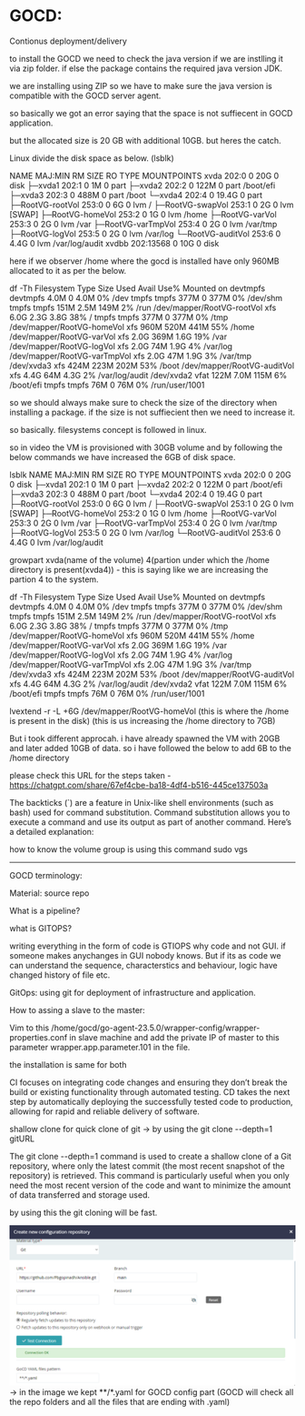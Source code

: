# GOCD:

Contionus deployment/delivery 

to install the GOCD we need to check the java version if we are instlling it via zip folder. if else the package contains the required java version JDK.

we are installing using ZIP so we have to make sure the java version is compatible with the GOCD server agent.

so basically we got an error saying that the space is not suffiecent in GOCD application. 

but the allocated size is 20 GB with additional 10GB. but heres the catch.

Linux divide the disk space as below. (lsblk)

NAME                 MAJ:MIN   RM  SIZE RO TYPE MOUNTPOINTS
xvda                 202:0      0   20G  0 disk
├─xvda1              202:1      0    1M  0 part
├─xvda2              202:2      0  122M  0 part /boot/efi
├─xvda3              202:3      0  488M  0 part /boot
└─xvda4              202:4      0 19.4G  0 part
  ├─RootVG-rootVol   253:0      0    6G  0 lvm  /
  ├─RootVG-swapVol   253:1      0    2G  0 lvm  [SWAP]
  ├─RootVG-homeVol   253:2      0    1G  0 lvm  /home
  ├─RootVG-varVol    253:3      0    2G  0 lvm  /var
  ├─RootVG-varTmpVol 253:4      0    2G  0 lvm  /var/tmp
  ├─RootVG-logVol    253:5      0    2G  0 lvm  /var/log
  └─RootVG-auditVol  253:6      0  4.4G  0 lvm  /var/log/audit
xvdbb                202:13568  0   10G  0 disk

here if we observer /home where the gocd is installed have only 960MB allocated to it as per the below.

df -Th
Filesystem                   Type      Size  Used Avail Use% Mounted on
devtmpfs                     devtmpfs  4.0M     0  4.0M   0% /dev
tmpfs                        tmpfs     377M     0  377M   0% /dev/shm
tmpfs                        tmpfs     151M  2.5M  149M   2% /run
/dev/mapper/RootVG-rootVol   xfs       6.0G  2.3G  3.8G  38% /
tmpfs                        tmpfs     377M     0  377M   0% /tmp
/dev/mapper/RootVG-homeVol   xfs       960M  520M  441M  55% /home
/dev/mapper/RootVG-varVol    xfs       2.0G  369M  1.6G  19% /var
/dev/mapper/RootVG-logVol    xfs       2.0G   74M  1.9G   4% /var/log
/dev/mapper/RootVG-varTmpVol xfs       2.0G   47M  1.9G   3% /var/tmp
/dev/xvda3                   xfs       424M  223M  202M  53% /boot
/dev/mapper/RootVG-auditVol  xfs       4.4G   64M  4.3G   2% /var/log/audit
/dev/xvda2                   vfat      122M  7.0M  115M   6% /boot/efi
tmpfs                        tmpfs      76M     0   76M   0% /run/user/1001

so we should always make sure to check the size of the directory when installing a package.
if the size is not suffiecient then we need to increase it.

so basically. filesystems concept is followed in linux.

so in video the VM is provisioned with 30GB volume and by following the below commands we have increased the 6GB of disk space.

 lsblk
NAME                 MAJ:MIN RM  SIZE RO TYPE MOUNTPOINTS
xvda                 202:0    0   20G  0 disk
├─xvda1              202:1    0    1M  0 part
├─xvda2              202:2    0  122M  0 part /boot/efi
├─xvda3              202:3    0  488M  0 part /boot
└─xvda4              202:4    0 19.4G  0 part
  ├─RootVG-rootVol   253:0    0    6G  0 lvm  /
  ├─RootVG-swapVol   253:1    0    2G  0 lvm  [SWAP]
  ├─RootVG-homeVol   253:2    0    1G  0 lvm  /home
  ├─RootVG-varVol    253:3    0    2G  0 lvm  /var
  ├─RootVG-varTmpVol 253:4    0    2G  0 lvm  /var/tmp
  ├─RootVG-logVol    253:5    0    2G  0 lvm  /var/log
  └─RootVG-auditVol  253:6    0  4.4G  0 lvm  /var/log/audit

growpart xvda(name of the volume) 4(partion under which the /home directory is present(xvda4)) - this is saying like we are increasing the partion 4 to the system.

df -Th
Filesystem                   Type      Size  Used Avail Use% Mounted on
devtmpfs                     devtmpfs  4.0M     0  4.0M   0% /dev
tmpfs                        tmpfs     377M     0  377M   0% /dev/shm
tmpfs                        tmpfs     151M  2.5M  149M   2% /run
/dev/mapper/RootVG-rootVol   xfs       6.0G  2.3G  3.8G  38% /
tmpfs                        tmpfs     377M     0  377M   0% /tmp
/dev/mapper/RootVG-homeVol   xfs       960M  520M  441M  55% /home
/dev/mapper/RootVG-varVol    xfs       2.0G  369M  1.6G  19% /var
/dev/mapper/RootVG-logVol    xfs       2.0G   74M  1.9G   4% /var/log
/dev/mapper/RootVG-varTmpVol xfs       2.0G   47M  1.9G   3% /var/tmp
/dev/xvda3                   xfs       424M  223M  202M  53% /boot
/dev/mapper/RootVG-auditVol  xfs       4.4G   64M  4.3G   2% /var/log/audit
/dev/xvda2                   vfat      122M  7.0M  115M   6% /boot/efi
tmpfs                        tmpfs      76M     0   76M   0% /run/user/1001

lvextend -r -L +6G /dev/mapper/RootVG-homeVol (this is where the /home is present in the disk) (this is us increasing the /home directory to 7GB)

But i took different approcah. i have already spawned the VM with 20GB and later added 10GB of data. so i have followed the below to add 6B to the /home directory

please check this URL for the steps taken - https://chatgpt.com/share/67ef4cbe-ba18-4df4-b516-445ce137503a

The backticks (`) are a feature in Unix-like shell environments (such as bash) used for command substitution. Command substitution allows you to execute a command and use its output as part of another command. Here’s a detailed explanation:


how to know the volume group is using this command sudo vgs

------------------------------------------------------------------------------------------------------------------------------------------------------------------------------------

GOCD terminology:

Material: source repo

What is a pipeline?


what is GITOPS?

writing everything in the form of code is GTIOPS why code and not GUI. if someone makes anychanges in GUI nobody knows. But if its as code we can understand the sequence, characterstics and behaviour, logic have changed history of file etc.

GitOps: using git for deployment of infrastructure and application.

How to assing a slave to the master:
 
Vim to this /home/gocd/go-agent-23.5.0/wrapper-config/wrapper-properties.conf in slave machine and add the private IP of master to this parameter wrapper.app.parameter.101 in the file.

the installation is same for both

CI focuses on integrating code changes and ensuring they don’t break the build or existing functionality through automated testing.
CD takes the next step by automatically deploying the successfully tested code to production, allowing for rapid and reliable delivery of software.

shallow clone for quick clone of git -> by using the git clone --depth=1 gitURL

The git clone --depth=1 <gitURL> command is used to create a shallow clone of a Git repository, where only the latest commit (the most recent snapshot of the repository) is retrieved. This command is particularly useful when you only need the most recent version of the code and want to minimize the amount of data transferred and storage used.

by using this the git cloning will be fast.

![alt text](image.png) ->  in the image we kept **/*.yaml for GOCD config part (GOCD will check all the repo folders and all the files that are ending with .yaml)
